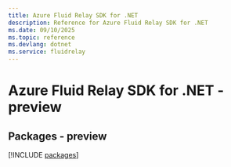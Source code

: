 ```yaml
---
title: Azure Fluid Relay SDK for .NET
description: Reference for Azure Fluid Relay SDK for .NET
ms.date: 09/10/2025
ms.topic: reference
ms.devlang: dotnet
ms.service: fluidrelay
---
```

# Azure Fluid Relay SDK for .NET - preview
## Packages - preview
[!INCLUDE [packages](fluid-relay-index.md)]